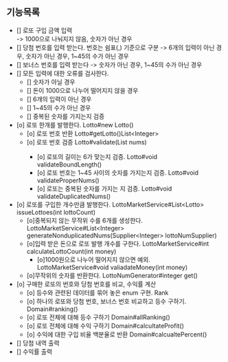 ## 기능목록
- [] 로또 구입 금액 입력  
  -> 1000으로 나눠지지 않음, 숫자가 아닌 경우
- [] 당첨 번호를 입력 받는다. 번호는 쉼표(,) 기준으로 구분
  -> 6개의 입력이 아닌 경우, 숫자가 아닌 경우, 1~45의 수가 아닌 경우
- [] 보너스 번호를 입력 받는다 -> 숫자가 아닌 경우, 1~45의 수가 아닌 경우
- [] 모든 입력에 대한 오류를 검사한다.
  - [] 숫자가 아닐 경우
  - [] 돈이 1000으로 나누어 떨어지지 않을 경우
  - [] 6개의 입력이 아닌 경우
  - [] 1~45의 수가 아닌 경우
  - [] 중복된 숫자를 가지는지 검증
- [o] 로또 한개를 발행한다. Lotto#new Lotto()
  - [o] 로또 번호 반환 Lotto#getLotto()List\<Integer>
  - [o] 로또 번호 검증 Lotto#validate(List<Integer> nums)
    - [o] 로또의 길이는 6가 맞는지 검증. Lotto#void validateBoundLength()
    - [o] 로또 번호는 1~45 사이의 숫자를 가지는지 검증. Lotto#void validateProperNums()
    - [o] 로또는 중복된 숫자를 가지는 지 검증. Lotto#void validateDuplicatedNums()
- [o] 로또를 구입한 개수만큼 발행한다. LottoMarketService#List\<Lotto> issueLottoes(int lottoCount)
  - [o]중복되지 않는 무작위 수를 6개를 생성한다. LottoMarketService#List\<Integer> generateNonduplicatedNums(Supplier\<Integer> lottoNumSupplier)
  - [o]입력 받은 돈으로 로또 발행 개수를 구한다. LottoMarketService#int calculateLottoCount(int money)
    - [o]1000원으로 나누어 떨어지지 않으면 예외. LottoMarketService#void valiadateMoney(int money)
  - [o]무작위의 숫자를 반환한다. LottoNumGenerator#integer get()
- [o] 구매한 로또의 번호와 당첨 번호를 비교, 수익률 계산
  - [o] 등수와 관련된 데이터를 묶어 놓은 enum 구현. Rank
  - [o] 하나의 로또와 당첨 번호, 보너스 번호 비교하고 등수 구하기. Domain#ranking()
  - [o] 로또 전체에 대해 등수 구하기 Domain#allRanking()
  - [o] 로또 전체에 대해 수익 구하기 Domain#calcultateProfit()
  - [o] 수익에 대한 구입 비율 백분율로 반환 Domain#calcualtePercent()
- [] 당첨 내역 출력
- [] 수익률 출력

